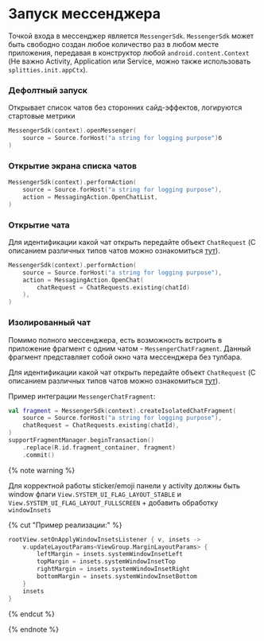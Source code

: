 # Запуск мессенджера

Точкой входа в мессенджер является `MessengerSdk`.
`MessengerSdk` может быть свободно создан любое количество раз в любом месте приложения, передавая в конструктор любой `android.content.Context` (Не важно Activity, Application или Service, можно также использовать `splitties.init.appCtx`).

### Дефолтный запуск
Открывает список чатов без сторонних сайд-эффектов, логируются стартовые метрики

```kotlin
MessengerSdk(context).openMessenger(
    source = Source.forHost("a string for logging purpose")б
)
```

### Открытие экрана списка чатов

```kotlin
MessengerSdk(context).performAction(
    source = Source.forHost("a string for logging purpose"),
    action = MessagingAction.OpenChatList,
)
```

### Открытие чата
Для идентификации какой чат открыть передайте объект `ChatRequest` (С описанием различных типов чатов можно ознакомиться [тут](TODO)).

```kotlin
MessengerSdk(context).performAction(
    source = Source.forHost("a string for logging purpose"),
    action = MessagingAction.OpenChat(
        chatRequest = ChatRequests.existing(chatId)
    ),
)
```

### Изолированный чат
Помимо полного мессенджера, есть возможность встроить в приложение фрагмент с одним чатом - `MessengerChatFragment`.
Данный фрагмент представляет собой окно чата мессенджера без тулбара.

Для идентификации какой чат открыть передайте объект `ChatRequest` (С описанием различных типов чатов можно ознакомиться [тут](#shatrequests)).

Пример интеграции `MessengerChatFragment`:

```kotlin
val fragment = MessengerSdk(context).createIsolatedChatFragment(
    source = Source.forHost("a string for logging purpose"),
    chatRequest = ChatRequests.existing(chatId),
)
supportFragmentManager.beginTransaction()
    .replace(R.id.fragment_container, fragment)
    .commit()
```
{% note warning %}

Для корректной работы sticker/emoji панели у activity должны быть window флаги `View.SYSTEM_UI_FLAG_LAYOUT_STABLE` и `View.SYSTEM_UI_FLAG_LAYOUT_FULLSCREEN` + добавить обработку `windowInsets`

{% cut "Пример реализации:" %}

```kotlin
rootView.setOnApplyWindowInsetsListener { v, insets ->
    v.updateLayoutParams<ViewGroup.MarginLayoutParams> {
        leftMargin = insets.systemWindowInsetLeft
        topMargin = insets.systemWindowInsetTop
        rightMargin = insets.systemWindowInsetRight
        bottomMargin = insets.systemWindowInsetBottom
    }
    insets
}
```

{% endcut %}

{% endnote %}

